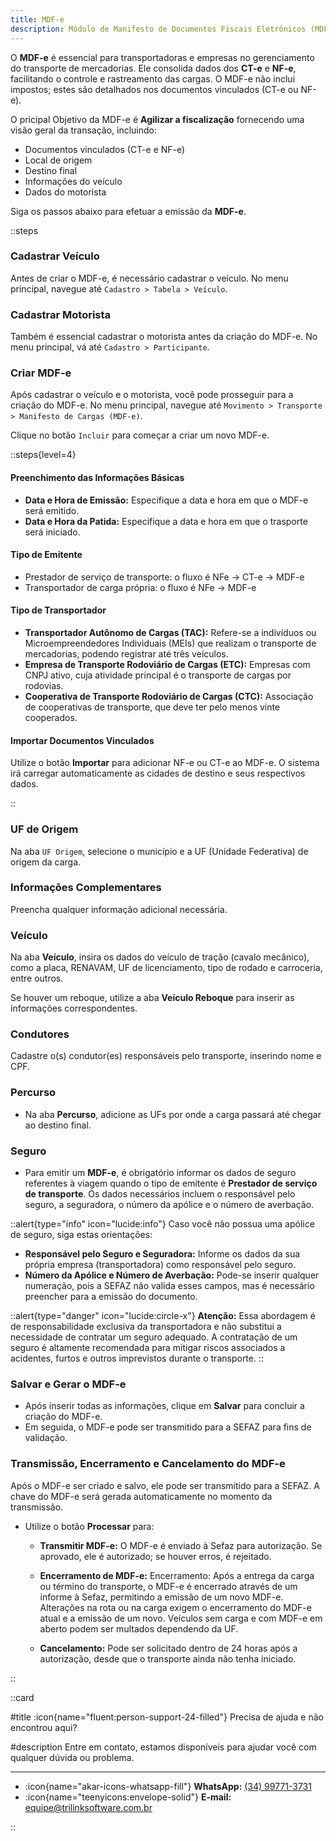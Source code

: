 ```yaml
---
title: MDF-e  
description: Módulo de Manifesto de Documentos Fiscais Eletrônicos (MDF-e)
---
```


O **MDF-e** é essencial para transportadoras e empresas no gerenciamento do transporte de mercadorias. Ele consolida dados dos **CT-e** e **NF-e**, facilitando o controle e rastreamento das cargas.  O MDF-e não inclui impostos; estes são detalhados nos documentos vinculados (CT-e ou NF-e). 

O pricipal Objetivo da MDF-e é **Agilizar a fiscalização** fornecendo uma visão geral da transação, incluindo:
  - Documentos vinculados (CT-e e NF-e)
  - Local de origem
  - Destino final
  - Informações do veículo
  - Dados do motorista


Siga os passos abaixo para efetuar a emissão da **MDF-e**.

::steps

### Cadastrar Veículo

Antes de criar o MDF-e, é necessário cadastrar o veículo. No menu principal, navegue até `Cadastro > Tabela > Veículo`.

### Cadastrar Motorista

Também é essencial cadastrar o motorista antes da criação do MDF-e. No menu principal, vá até `Cadastro > Participante`.

### Criar MDF-e

Após cadastrar o veículo e o motorista, você pode prosseguir para a criação do MDF-e. No menu principal, navegue até `Movimento > Transporte > Manifesto de Cargas (MDF-e)`.

Clique no botão `Incluir` para começar a criar um novo MDF-e.

::steps{level=4}

#### Preenchimento das Informações Básicas
   - **Data e Hora de Emissão:** Especifique a data e hora em que o MDF-e será emitido.
   - **Data e Hora da Patida:** Especifique a data e hora em que o trasporte será iniciado.

#### Tipo de Emitente
   - Prestador de serviço de transporte: o fluxo é NFe -> CT-e -> MDF-e
   - Transportador de carga própria: o fluxo é NFe -> MDF-e

#### Tipo de Transportador
   - **Transportador Autônomo de Cargas (TAC):** Refere-se a indivíduos ou Microempreendedores Individuais (MEIs) que realizam o transporte de mercadorias, podendo registrar até três veículos.
   - **Empresa de Transporte Rodoviário de Cargas (ETC):** Empresas com CNPJ ativo, cuja atividade principal é o transporte de cargas por rodovias.
   - **Cooperativa de Transporte Rodoviário de Cargas (CTC):** Associação de cooperativas de transporte, que deve ter pelo menos vinte cooperados.

#### Importar Documentos Vinculados
Utilize o botão **Importar** para adicionar NF-e ou CT-e ao MDF-e. O sistema irá carregar automaticamente as cidades de destino e seus respectivos dados.

::

### UF de Origem
Na aba `UF Origem`, selecione o município e a UF (Unidade Federativa) de origem da carga.

### Informações Complementares
Preencha qualquer informação adicional necessária.

### Veículo
Na aba **Veículo**, insira os dados do veículo de tração (cavalo mecânico), como a placa, RENAVAM, UF de licenciamento, tipo de rodado e carroceria, entre outros.

Se houver um reboque, utilize a aba **Veículo Reboque** para inserir as informações correspondentes.

### Condutores
Cadastre o(s) condutor(es) responsáveis pelo transporte, inserindo nome e CPF.

### Percurso
   - Na aba **Percurso**, adicione as UFs por onde a carga passará até chegar ao destino final.

### Seguro

- Para emitir um **MDF-e**, é obrigatório informar os dados de seguro referentes à viagem quando o tipo de emitente é **Prestador de serviço de transporte**. Os dados necessários incluem o responsável pelo seguro, a seguradora, o número da apólice e o número de averbação. 

::alert{type="info" icon="lucide:info"}
  Caso você não possua uma apólice de seguro, siga estas orientações:
  - **Responsável pelo Seguro e Seguradora:** Informe os dados da sua própria empresa (transportadora) como responsável pelo seguro.
  - **Número da Apólice e Número de Averbação:** Pode-se inserir qualquer numeração, pois a SEFAZ não valida esses campos, mas é necessário preencher para a emissão do documento.

  ::alert{type="danger" icon="lucide:circle-x"}
   **Atenção:** Essa abordagem é de responsabilidade exclusiva da transportadora e não substitui a necessidade de contratar um seguro adequado. A contratação de um seguro é altamente recomendada para mitigar riscos associados a acidentes, furtos e outros imprevistos durante o transporte.
::


### Salvar e Gerar o MDF-e
   - Após inserir todas as informações, clique em **Salvar** para concluir a criação do MDF-e.
   - Em seguida, o MDF-e pode ser transmitido para a SEFAZ para fins de validação.

### Transmissão, Encerramento e Cancelamento do MDF-e

Após o MDF-e ser criado e salvo, ele pode ser transmitido para a SEFAZ. A chave do MDF-e será gerada automaticamente no momento da transmissão.

- Utilize o botão **Processar** para:

  - **Transmitir MDF-e:** O MDF-e é enviado à Sefaz para autorização. Se aprovado, ele é autorizado; se houver erros, é rejeitado.

  - **Encerramento de MDF-e:** Encerramento: Após a entrega da carga ou término do transporte, o MDF-e é encerrado através de um informe à Sefaz, permitindo a emissão de um novo MDF-e. Alterações na rota ou na carga exigem o encerramento do MDF-e atual e a emissão de um novo. Veículos sem carga e com MDF-e em aberto podem ser multados dependendo da UF.

  - **Cancelamento:** Pode ser solicitado dentro de 24 horas após a autorização, desde que o transporte ainda não tenha iniciado.

::


::card

#title
:icon{name="fluent:person-support-24-filled"} Precisa de ajuda e não encontrou aqui?

#description
Entre em contato, estamos disponíveis para ajudar você com qualquer dúvida ou problema.

---

- :icon{name="akar-icons-whatsapp-fill"} **WhatsApp:** [(34) 99771-3731](https://wa.me/trilinksoftware)
- :icon{name="teenyicons:envelope-solid"} **E-mail:** [equipe@trilinksoftware.com.br](mailto:equipe@trilinksoftware.com.br)

::
